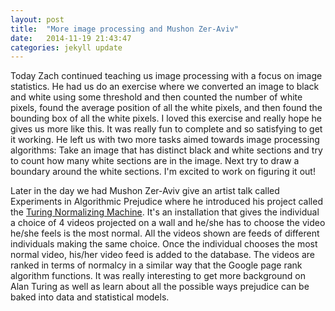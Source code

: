 ```yaml
---
layout: post
title:  "More image processing and Mushon Zer-Aviv"
date:   2014-11-19 21:43:47
categories: jekyll update
---
```

Today Zach continued teaching us image processing with a focus on image statistics. He had us do an exercise where we converted an image to black and white using some threshold and then counted the number of white pixels, found the average position of all the white pixels, and then found the bounding box of all the white pixels. I loved this exercise and really hope he gives us more like this. It was really fun to complete and so satisfying to get it working. He left us with two more tasks aimed towards image processing algorithms: Take an image that has distinct black and white sections and try to count how many white sections are in the image. Next try to draw a boundary around the white sections. I'm excited to work on figuring it out!

Later in the day we had Mushon Zer-Aviv give an artist talk called Experiments in Algorithmic Prejudice where he introduced his project called the [Turing Normalizing Machine](http://mushon.com/tnm/). It's an installation that gives the individual a choice of 4 videos projected on a wall and he/she has to choose the video he/she feels is the most normal. All the videos shown are feeds of different individuals making the same choice. Once the individual chooses the most normal video, his/her video feed is added to the database. The videos are ranked in terms of normalcy in a similar way that the Google page rank algorithm functions. It was really interesting to get more background on Alan Turing as well as learn about all the possible ways prejudice can be baked into data and statistical models.